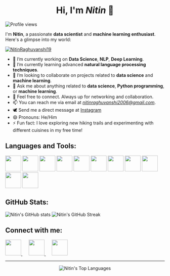 <h1 align="center">Hi, I'm <em>Nitin</em> 👋</h1>

![Profile views](https://komarev.com/ghpvc/?username=NitinRaghuvanshi19&color=blueviolet) 

I'm **Nitin**, a passionate **data scientist** and **machine learning enthusiast**. Here's a glimpse into my world:

<p align="left"> 
    <a href="https://github.com/ryo-ma/github-profile-trophy">
        <img src="https://github-profile-trophy.vercel.app/?username=NitinRaghuvanshi19&theme=radical" alt="NitinRaghuvanshi19" />
    </a>
</p>

- 🔭 I’m currently working on **Data Science**, **NLP**, **Deep Learning**.
- 🌱 I’m currently learning advanced **natural language processing techniques**.
- 👯 I’m looking to collaborate on projects related to **data science** and **machine learning**.
- 💬 Ask me about anything related to **data science**, **Python programming**, or **machine learning**.
- 🤍 Feel free to connect. Always up for networking and collaboration.
- 📫 You can reach me via email at *nitinraghuvanshi2006@gmail.com*.
- 🕊️ Send me a direct message at [Instagram](https://www.instagram.com/nitin_raghuvanshi_9415/)
- 😄 Pronouns: He/Him
- ⚡ Fun fact: I love exploring new hiking trails and experimenting with different cuisines in my free time!

## **Languages and Tools:**
[<img src="https://e7.pngegg.com/pngimages/520/669/png-clipart-c-logo-c-programming-language-computer-icons-computer-programming-programming-miscellaneous-blue.png" width="50">](#) 
[<img src="https://i.pinimg.com/originals/44/04/ba/4404baaea65f8ba3734d75388649588a.png" width="50">](#)
[<img src="https://upload.wikimedia.org/wikipedia/commons/thumb/0/0a/Python.svg/640px-Python.svg.png" width="50">](#) 
[<img src="https://upload.wikimedia.org/wikipedia/commons/thumb/2/22/Pandas_mark.svg/1200px-Pandas_mark.svg.png" width="50">](#) 
[<img src="https://upload.wikimedia.org/wikipedia/commons/d/d5/Hey_Machine_Learning_Logo.png" width="50">](#) 
[<img src="https://p1.hiclipart.com/preview/507/698/448/big-data-machine-learning-deep-learning-with-python-artificial-intelligence-artificial-neural-network-computer-science-open-neural-network-exchange-computer-software-png-clipart.jpg" width="50">](#) 
[<img src="https://user-images.githubusercontent.com/67586773/105040771-43887300-5a88-11eb-9f01-bee100b9ef22.png" width="50">](#)
[<img src="https://cdn-icons-png.freepik.com/512/9831/9831342.png" width="50">](#)
[<img src="https://upload.wikimedia.org/wikipedia/commons/thumb/5/53/OpenCV_Logo_with_text.png/487px-OpenCV_Logo_with_text.png" width="50">](#)
[<img src="https://www.clipartmax.com/png/middle/112-1125431_google-releases-its-image-recognition-technology-to-tensorflow-logo.png" width="50">](#)
[<img src="https://w7.pngwing.com/pngs/571/118/png-transparent-keras-logo-thumbnail.png" width="50">](#)

## **GitHub Stats:**
![Nitin's GitHub stats](https://github-readme-stats.vercel.app/api?username=NitinRaghuvanshi19&show_icons=true&theme=radical)
![Nitin's GitHub Streak](https://github-readme-streak-stats.herokuapp.com/?user=NitinRaghuvanshi19&theme=radical)

## **Connect with me:**

<p>
    <a href="https://www.kaggle.com/nitinraghuvanshi19">
        <img src="https://cdn3.iconfinder.com/data/icons/logos-and-brands-adobe/512/189_Kaggle-512.png" width="50">
    </a> 
    &nbsp;&nbsp;&nbsp;&nbsp;
    <a href="https://www.linkedin.com/in/nitin-raghuvanshi-80a7072aa/">
        <img src="https://cdn1.iconfinder.com/data/icons/logotypes/32/circle-linkedin-512.png" width="50">
    </a>
    &nbsp;&nbsp;&nbsp;&nbsp;
    <a href="https://www.facebook.com/profile.php?id=61571338436176">
        <img src="https://i.pinimg.com/736x/4a/4c/22/4a4c224a0c6667178bebdfa3b6bdb92b.jpg" width="50">
    </a>
</p>

---

<p align="center">
    <img src="https://github-readme-stats.vercel.app/api/top-langs/?username=NitinRaghuvanshi19&layout=compact&theme=radical" alt="Nitin's Top Languages" />
</p>
